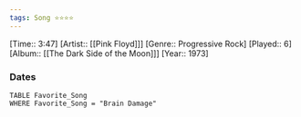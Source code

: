 ```yaml
---
tags: Song ⭐⭐⭐⭐ 
---
```

[Time:: 3:47]
[Artist:: [[Pink Floyd]]]
[Genre:: Progressive Rock]
[Played:: 6]
[Album:: [[The Dark Side of the Moon]]]
[Year:: 1973]
### Dates
````dataview
TABLE Favorite_Song
WHERE Favorite_Song = "Brain Damage"
````